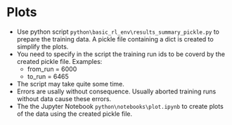 # Plots

* Use python script `python\basic_rl_env\results_summary_pickle.py` to prepare the training data. A pickle file containing a dict is created to simplify the plots.
* You need to specify in the script the training run ids to be coverd by the created pickle file. Examples:
  * from_run = 6000
  * to_run = 6465
* The script may take quite some time.
* Errors are usally without consequence. Usually aborted training runs without data cause these errors.
* The the Jupyter Notebook `python\notebooks\plot.ipynb` to create plots of the data using the created pickle file.
